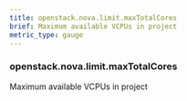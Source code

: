 ```yaml
---
title: openstack.nova.limit.maxTotalCores
brief: Maximum available VCPUs in project
metric_type: gauge
---
```

### openstack.nova.limit.maxTotalCores

Maximum available VCPUs in project